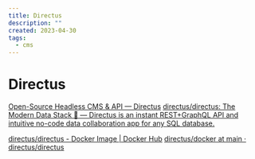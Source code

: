 ```yaml
---
title: Directus
description: ""
created: 2023-04-30
tags:
  - cms
---
```


# Directus

[Open-Source Headless CMS & API — Directus](https://directus.io/)
[directus/directus: The Modern Data Stack 🐰 — Directus is an instant REST+GraphQL API and intuitive no-code data collaboration app for any SQL database.](https://github.com/directus/directus)

[directus/directus - Docker Image | Docker Hub](https://hub.docker.com/r/directus/directus)
[directus/docker at main · directus/directus](https://github.com/directus/directus/tree/main/docker)
